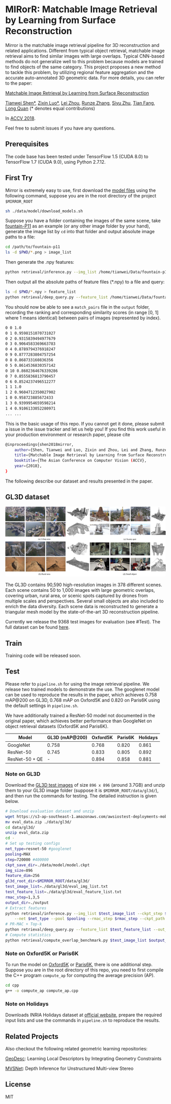 # MIRorR: Matchable Image Retrieval by Learning from Surface Reconstruction
Mirror is the matchable image retrieval pipeline for 3D reconstruction and related applications. 
Different from typical object retrieval, matchable image retrieval aims to find similar images with large overlaps.
Typical CNN-based methods do not generalize well to this problem because models are trained to find objects of the same category.
This project proposes a new method to tackle this problem, by utilizing regional feature aggregation and the accurate auto-annotated 3D geometric data.
For more details, you can refer to the paper:

[Matchable Image Retrieval by Learning from Surface Reconstruction](https://arxiv.org/abs/1811.10343)

[Tianwei Shen*](https://home.cse.ust.hk/~tshenaa/), [Zixin Luo*](https://www.cse.ust.hk/~zluoag/), 
[Lei Zhou](https://zlthinker.github.io/), [Runze Zhang](https://home.cse.ust.hk/~rzhangaj/), 
[Siyu Zhu](https://sites.google.com/site/zhusiyucs/), [Tian Fang](https://scholar.google.com.hk/citations?user=CtpU8mUAAAAJ&hl=zh-TW), 
[Long Quan](https://www.cse.ust.hk/~quan/) (* denotes equal contributions)

In [ACCV 2018](http://accv2018.net).

Feel free to submit issues if you have any questions.


## Prerequisites
The code base has been tested under TensorFlow 1.5 (CUDA 8.0) to TensorFlow 1.7 (CUDA 9.0), using Python 2.7.12.

## First Try
Mirror is extremely easy to use, first download the [model files](https://s3-ap-southeast-1.amazonaws.com/awsiostest-deployments-mobilehub-806196172/ACCV2018/model.zip) using the following command, suppose you are in the root directory of the project `$MIRROR_ROOT`
```bash
sh ./data/model/download_models.sh
```

Suppose you have a folder containing the images of the same scene, take [fountain-P11](http://documents.epfl.ch/groups/c/cv/cvlab-unit/www/data/multiview/denseMVS.html) as an example (or any other image folder by your hand), 
generate the image list by `cd` into that folder and output absolute image paths to a file:
```bash
cd /path/to/fountain-p11
ls -d $PWD/*.png > image_list
```

Then generate the .npy features:
```bash
python retrieval/inference.py --img_list /home/tianwei/Data/fountain-p11/image_list --ckpt_step 720000 --img_size 896 --net resnet-50 --pool MAX --rmac_step 1,3,5 --ckpt_path ./data/model/model.ckpt
```

Then output all the absolute paths of feature files (*.npy) to a file and query:
```bash
ls -d $PWD/*.npy > feature_list
python retrieval/deep_query.py --feature_list /home/tianwei/Data/fountain-p11/feature_list --out_dir ./output --top 20 --out_dim 256
```

You should now be able to see a `match_pairs` file in the `output` folder, recording the ranking and corresponding similarity scores (in range [0, 1] where 1 means identical)
between pairs of images (represented by index).
```bash
0 0 1.0
0 1 0.9598151070731027
0 2 0.9315839494977679
0 3 0.9064583369663783
0 4 0.8789794376918247
0 9 0.8777283804757254
0 8 0.868733160836356
0 5 0.8614536830357142
0 10 0.8602364676339286
0 7 0.8555836813790457
0 6 0.8524237496512277
1 1 1.0
1 2 0.9604712350027902
1 0 0.958723885672433
1 3 0.9399954659598214
1 4 0.9106133052280971
... ...
```

This is the basic usage of this repo. If you cannot get it done, please submit a issue in the issue tracker and let us help you! If you find this work useful in your production environment or research paper, please cite
```bash
@inproceedings{shen2018mirror,
    author={Shen, Tianwei and Luo, Zixin and Zhou, Lei and Zhang, Runze and Zhu, Siyu and Fang, Tian and Quan, Long},
    title={Matchable Image Retrieval by Learning from Surface Reconstruction},
    booktitle={The Asian Conference on Computer Vision (ACCV},
    year={2018},
}
```

The following describe our dataset and results presented in the paper. 

## GL3D dataset
![GL3D overview](misc/figures/dataset_view.jpg)

The GL3D contains 90,590 high-resolution images in 378 different scenes. Each scene contains 50 to 1,000 images with large geometric overlaps, covering urban, rural area, or scenic spots captured by drones from multiple scales and perspectives. Several small objects are also included to enrich the data diversity. Each scene data is reconstructed to generate a triangular mesh model by the state-of-the-art 3D reconstruction pipeline.

Currently we release the 9368 test images for evaluation (see #Test). The full dataset can be found [here](https://github.com/lzx551402/GL3D).


## Train
Training code will be released soon.

## Test
Please refer to `pipeline.sh` for using the image retrieval pipeline. We release two trained models to demonstrate the use. 
The googlenet model can be used to reproduce the results in the paper, which achieves 0.758 mAP@200 on GL3D, 0.768 mAP on Oxford5K 
and 0.820 on Paris6K using the default settings in `pipeline.sh`.

We have additionally trained a ResNet-50 model not documented in the original paper, which achieves better performance than GoogleNet on object retrieval datasets (Oxford5K and Paris6K).

 | Model          | GL3D (mAP@200) | Oxford5K           |  Paris6K           |   Holidays  |
 |----------------|----------------|--------------------|--------------------|-------------|
 | GoogleNet      | 0.758          | 0.768              | 0.820              |   0.861     |
 | ResNet-50      | 0.745          | 0.833              | 0.805              |   0.892     |
 | ResNet-50 + QE | -              | 0.894              | 0.858              |   0.881     |

### Note on GL3D
Download the [GL3D test images](https://s3-ap-southeast-1.amazonaws.com/awsiostest-deployments-mobilehub-806196172/GL3D/eval_data.zip) of size `896 x 896` (around 3.7GB) and unzip them to your GL3D image folder (suppose it is `$MIRROR_ROOT/data/gl3d/`), and then run the commands for testing. The detailed instruction is given below.
```bash
# Download evaluation dataset and unzip
wget https://s3-ap-southeast-1.amazonaws.com/awsiostest-deployments-mobilehub-806196172/GL3D/eval_data.zip
mv eval_data.zip ./data/gl3d/
cd data/gl3d/
unzip eval_data.zip
cd -
# Set up testing configs
net_type=resnet-50 #googlenet
pooling=MAX
step=720000 #400000 
ckpt_save_dir=./data/model/model.ckpt 
img_size=896
feature_dim=256
gl3d_root_dir=$MIRROR_ROOT/data/gl3d/
test_image_list=./data/gl3d/eval_img_list.txt
test_feature_list=./data/gl3d/eval_feature_list.txt
rmac_step=1,3,5
output_dir=./output
# Extract features
python retrieval/inference.py --img_list $test_image_list --ckpt_step $step --img_size $img_size \
    --net $net_type --pool $pooling --rmac_step $rmac_step --ckpt_path $ckpt_save_dir --gl3d_root $gl3d_root_dir
# PR-MAC + Top-k
python retrieval/deep_query.py --feature_list $test_feature_list --out_dir $output_dir --top 200 --out_dim $feature_dim --dataset_root $gl3d_root_dir
# Compute statistics
python retrieval/compute_overlap_benchmark.py $test_image_list $output_dir/match_pairs data/gl3d/gl3d_gt_pairs
```

### Note on Oxford5K or Paris6K
To run the model on [Oxford5K](http://www.robots.ox.ac.uk/~vgg/data/oxbuildings/) or [Paris6K](http://www.robots.ox.ac.uk/~vgg/data/parisbuildings/), 
there is one additional step. Suppose you are in the root directory of this repo, you need to first 
compile the C++ program `compute_ap` for computing the average precision (AP).

```bash
cd cpp
g++ -o compute_ap compute_ap.cpp
```

### Note on Holidays
Downloads INRIA Holidays dataset at [official website](http://lear.inrialpes.fr/~jegou/data.php), prepare the required input lists and use the commands in `pipeline.sh` to reproduce the results.

## Related Projects
Also checkout the following related geometric learning repositories:

[GeoDesc](https://github.com/lzx551402/geodesc): Learning Local Descriptors by Integrating Geometry Constraints

[MVSNet](https://github.com/YoYo000/MVSNet): Depth Inference for Unstructured Multi-view Stereo

## License
MIT
